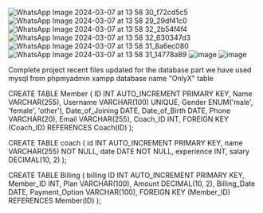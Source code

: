 ![WhatsApp Image 2024-03-07 at 13 58 30_f72cd5c5](https://github.com/itsme-rk/ONLYX-GYM-MANAGEMENT-SYSTEM/assets/107808330/8b28ed06-530c-4f05-874d-e319f57294ff)
![WhatsApp Image 2024-03-07 at 13 58 29_29df41c0](https://github.com/itsme-rk/ONLYX-GYM-MANAGEMENT-SYSTEM/assets/107808330/afd06ba8-7cee-4340-9aa8-7f952238ec68)
![WhatsApp Image 2024-03-07 at 13 58 32_2b54f4f4](https://github.com/itsme-rk/ONLYX-GYM-MANAGEMENT-SYSTEM/assets/107808330/7676729b-97a4-4ea7-bf24-d768da28d9f9)
![WhatsApp Image 2024-03-07 at 13 58 32_630347d3](https://github.com/itsme-rk/ONLYX-GYM-MANAGEMENT-SYSTEM/assets/107808330/a94367fd-e804-4208-b076-c5f7fc8adcad)
![WhatsApp Image 2024-03-07 at 13 58 31_8a6ec080](https://github.com/itsme-rk/ONLYX-GYM-MANAGEMENT-SYSTEM/assets/107808330/8e0bddd5-5d86-4803-9a62-5c4428491252)
![WhatsApp Image 2024-03-07 at 13 58 31_14778a89](https://github.com/itsme-rk/ONLYX-GYM-MANAGEMENT-SYSTEM/assets/107808330/afd754dc-f5c4-48ff-b488-13ec41ce8ea5)
![image](https://github.com/itsme-rk/ONLYX-GYM-MANAGEMENT-SYSTEM/assets/107808330/4cd9e739-e0e2-4a17-a9b0-e5424d7210d4)
![image](https://github.com/itsme-rk/ONLYX-GYM-MANAGEMENT-SYSTEM/assets/107808330/6cf7c9e5-b7f4-4a88-8419-f10f8f269b48)

Complete project recent files updated 
for the database part we have used mysql from phpmyadmin xampp
database name "OnlyX"
table

CREATE TABLE Member (
    ID INT AUTO_INCREMENT PRIMARY KEY,
    Name VARCHAR(255),
    Username VARCHAR(100) UNIQUE,
    Gender ENUM('male', 'female', 'other'),
    Date_of_Joining DATE,
    Date_of_Birth DATE,
    Phone VARCHAR(20),
    Email VARCHAR(255),
    Coach_ID INT,
    FOREIGN KEY (Coach_ID) REFERENCES Coach(ID)
);

CREATE TABLE coach (
    id INT AUTO_INCREMENT PRIMARY KEY,
    name VARCHAR(255) NOT NULL,
    date DATE NOT NULL,
    experience INT,
    salary DECIMAL(10, 2)
);

CREATE TABLE Billing (
    billing ID INT AUTO_INCREMENT PRIMARY KEY,
    Member_ID INT,
    Plan VARCHAR(100),
    Amount DECIMAL(10, 2),
    Billing_Date DATE,
    Payment_Option VARCHAR(100),
    FOREIGN KEY (Member_ID) REFERENCES Member(ID)
);

